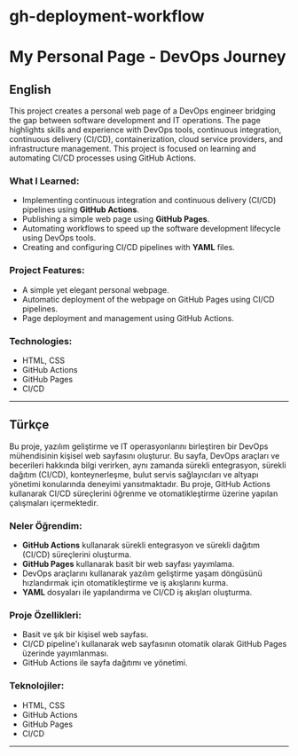 # gh-deployment-workflow

# My Personal Page - DevOps Journey

## English

This project creates a personal web page of a DevOps engineer bridging the gap between software development and IT operations. The page highlights skills and experience with DevOps tools, continuous integration, continuous delivery (CI/CD), containerization, cloud service providers, and infrastructure management. This project is focused on learning and automating CI/CD processes using GitHub Actions.

### What I Learned:
- Implementing continuous integration and continuous delivery (CI/CD) pipelines using **GitHub Actions**.
- Publishing a simple web page using **GitHub Pages**.
- Automating workflows to speed up the software development lifecycle using DevOps tools.
- Creating and configuring CI/CD pipelines with **YAML** files.

### Project Features:
- A simple yet elegant personal webpage.
- Automatic deployment of the webpage on GitHub Pages using CI/CD pipelines.
- Page deployment and management using GitHub Actions.

### Technologies:
- HTML, CSS
- GitHub Actions
- GitHub Pages
- CI/CD


---

## Türkçe

Bu proje, yazılım geliştirme ve IT operasyonlarını birleştiren bir DevOps mühendisinin kişisel web sayfasını oluşturur. Bu sayfa, DevOps araçları ve becerileri hakkında bilgi verirken, aynı zamanda sürekli entegrasyon, sürekli dağıtım (CI/CD), konteynerleşme, bulut servis sağlayıcıları ve altyapı yönetimi konularında deneyimi yansıtmaktadır. Bu proje, GitHub Actions kullanarak CI/CD süreçlerini öğrenme ve otomatikleştirme üzerine yapılan çalışmaları içermektedir.

### Neler Öğrendim:
- **GitHub Actions** kullanarak sürekli entegrasyon ve sürekli dağıtım (CI/CD) süreçlerini oluşturma.
- **GitHub Pages** kullanarak basit bir web sayfası yayımlama.
- DevOps araçlarını kullanarak yazılım geliştirme yaşam döngüsünü hızlandırmak için otomatikleştirme ve iş akışlarını kurma.
- **YAML** dosyaları ile yapılandırma ve CI/CD iş akışları oluşturma.

### Proje Özellikleri:
- Basit ve şık bir kişisel web sayfası.
- CI/CD pipeline'ı kullanarak web sayfasının otomatik olarak GitHub Pages üzerinde yayımlanması.
- GitHub Actions ile sayfa dağıtımı ve yönetimi.

### Teknolojiler:
- HTML, CSS
- GitHub Actions
- GitHub Pages
- CI/CD

---

